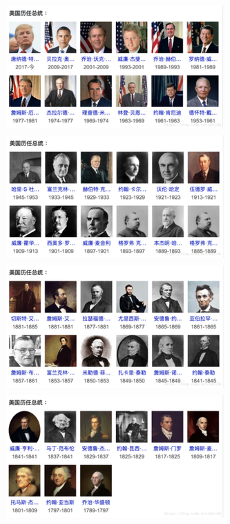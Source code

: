 ![图片 8](https://raw.githubusercontent.com/mlcldh/mlcldh.github.io/master/society/usaPresident/img/1.png)

![图片 8](https://raw.githubusercontent.com/mlcldh/mlcldh.github.io/master/society/usaPresident/img/2.png)

![图片 8](https://raw.githubusercontent.com/mlcldh/mlcldh.github.io/master/society/usaPresident/img/3.png)

![图片 8](https://raw.githubusercontent.com/mlcldh/mlcldh.github.io/master/society/usaPresident/img/4.png)

